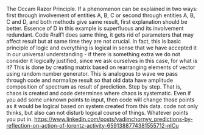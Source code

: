 The Occam Razor Principle. If a phenomenon can be explained in two ways: first through involvement of entities A, B, C or second through entities A, B, C and D, and both methods give same result, first explanation should be better. Essence of D in this example is superfluous and its involvement redundant. Code #ralf1 does same thing, it gets rid of parameters that may affect result but at same time they are not crucial. In fact, this is basic principle of logic and everything is logical in sense that we have accepted it in our universal understanding - if there is something extra we do not consider it logically justified, since we ask ourselves in this case, for what is it? This is done by creating matrix based on rearranging elements of vector using random number generator. This is analogous to wave we pass through code and normalize result so that old data have amplitude composition of spectrum as result of prediction. Step by step. That is, chaos is created and code determines where chaos is systematic. Even if you add some unknown points to input, then code will change those points as it would be logical based on system created from this data. code not only thinks, but also can not disturb logical course of things. Whatever points you put in. https://www.linkedin.com/posts/vadimchornyy_predictions-by-reflection-on-action-of-lorentz-activity-6591388774381555712-nlCu
